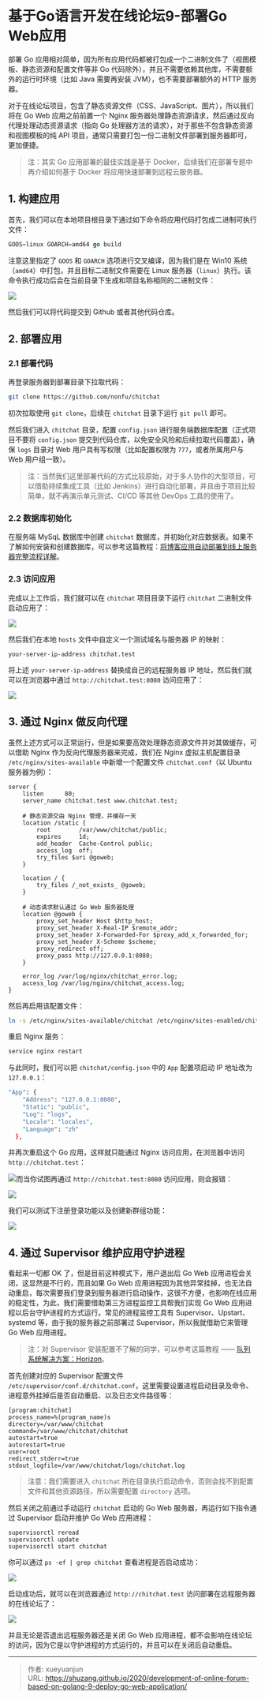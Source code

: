 # 基于Go语言开发在线论坛9-部署Go Web应用


部署 Go 应用相对简单，因为所有应用代码都被打包成一个二进制文件了（视图模板、静态资源和配置文件等非 Go 代码除外），并且不需要依赖其他库，不需要额外的运行时环境（比如 Java 需要再安装 JVM），也不需要部署额外的 HTTP 服务器。

<!--more-->

对于在线论坛项目，包含了静态资源文件（CSS、JavaScript、图片），所以我们将在 Go Web 应用之前前置一个 Nginx 服务器处理静态资源请求，然后通过反向代理处理动态资源请求（指向 Go 处理器方法的请求），对于那些不包含静态资源和视图模板的纯 API 项目，通常只需要打包一份二进制文件部署到服务器即可，更加便捷。

> 注：其实 Go 应用部署的最佳实践是基于 Docker，后续我们在部署专题中再介绍如何基于 Docker 将应用快速部署到远程云服务器。

## 1. 构建应用

首先，我们可以在本地项目根目录下通过如下命令将应用代码打包成二进制可执行文件：

```go
GOOS=linux GOARCH=amd64 go build
```

注意这里指定了 `GOOS` 和 `GOARCH` 选项进行交叉编译，因为我们是在 Win10 系统（`amd64`）中打包，并且目标二进制文件需要在 Linux 服务器（`linux`）执行。该命令执行成功后会在当前目录下生成和项目名称相同的二进制文件：

![](https://qcdn.xueyuanjun.com/storage/uploads/images/gallery/2020-04/image-15871088999900.jpg)

然后我们可以将代码提交到 Github 或者其他代码仓库。

## 2. 部署应用

### 2.1 部署代码

再登录服务器到部署目录下拉取代码：

```bash
git clone https://github.com/nonfu/chitchat
```

初次拉取使用 `git clone`，后续在 `chitchat` 目录下运行 `git pull` 即可。

然后我们进入 `chitchat` 目录，配置 `config.json` 进行服务端数据库配置（正式项目不要将 `config.json` 提交到代码仓库，以免安全风险和后续拉取代码覆盖），确保 `logs` 目录对 Web 用户具有写权限（比如配置权限为 `777`，或者所属用户与 Web 用户组一致）。

> 注：当然我们这里部署代码的方式比较原始，对于多人协作的大型项目，可以借助持续集成工具（比如 Jenkins）进行自动化部署，并且由于项目比较简单，就不再演示单元测试、CI/CD 等其他 DevOps 工具的使用了。

### 2.2 数据库初始化

在服务端 MySqL 数据库中创建 `chitchat` 数据库，并初始化对应数据表。如果不了解如何安装和创建数据库，可以参考这篇教程：[将博客应用自动部署到线上服务器完整流程详解](https://xueyuanjun.com/post/9749.html#bkmrk-%E5%88%9B%E5%BB%BA%E7%BA%BF%E4%B8%8A%E6%95%B0%E6%8D%AE%E5%BA%93)。

### 2.3 访问应用

完成以上工作后，我们就可以在 `chitchat` 项目目录下运行 `chitchat` 二进制文件启动应用了：

![](https://qcdn.xueyuanjun.com/storage/uploads/images/gallery/2020-04/image-15871116372180.jpg)

然后我们在本地 `hosts` 文件中自定义一个测试域名与服务器 IP 的映射：

```
your-server-ip-address chitchat.test
```

将上述 `your-server-ip-address` 替换成自己的远程服务器 IP 地址，然后我们就可以在浏览器中通过 `http://chitchat.test:8080` 访问应用了：

![](https://qcdn.xueyuanjun.com/storage/uploads/images/gallery/2020-04/image-15871123187423.jpg)

## 3. 通过 Nginx 做反向代理

虽然上述方式可以正常运行，但是如果要高效处理静态资源文件并对其做缓存，可以借助 Nginx 作为反向代理服务器来完成，我们在 Nginx 虚拟主机配置目录 `/etc/nginx/sites-available` 中新增一个配置文件 `chitchat.conf`（以 Ubuntu 服务器为例）：

```nginx
server {
    listen      80; 
    server_name chitchat.test www.chitchat.test;
    
    # 静态资源交由 Nginx 管理，并缓存一天
    location /static {
        root        /var/www/chitchat/public;
        expires     1d;
        add_header  Cache-Control public;
        access_log  off;
        try_files $uri @goweb;
    }
    
    location / {
        try_files /_not_exists_ @goweb;
    }
    
    # 动态请求默认通过 Go Web 服务器处理
    location @goweb {
        proxy_set_header Host $http_host;
        proxy_set_header X-Real-IP $remote_addr;
        proxy_set_header X-Forwarded-For $proxy_add_x_forwarded_for;
        proxy_set_header X-Scheme $scheme;
        proxy_redirect off;
        proxy_pass http://127.0.0.1:8080;
    }
    
    error_log /var/log/nginx/chitchat_error.log;
    access_log /var/log/nginx/chitchat_access.log;
}
```

然后再启用该配置文件：

```bash
ln -s /etc/nginx/sites-available/chitchat /etc/nginx/sites-enabled/chitchat
```

重启 Nginx 服务：

```bash
service nginx restart
```

与此同时，我们可以把 `chitchat/config.json` 中的 `App` 配置项启动 IP 地址改为 `127.0.0.1`：

```bash
"App": {
    "Address": "127.0.0.1:8080",
    "Static": "public",
    "Log": "logs",
    "Locale": "locales",
    "Language": "zh"
  },
```

并再次重启这个 Go 应用，这样就只能通过 Nginx 访问应用，在浏览器中访问 `http://chitchat.test`：

![](https://qcdn.xueyuanjun.com/storage/uploads/images/gallery/2020-04/image-15871168431728.jpg)而当你试图再通过 `http://chitchat.test:8080` 访问应用，则会报错：

![](https://qcdn.xueyuanjun.com/storage/uploads/images/gallery/2020-04/image-15871169152394.jpg)

我们可以测试下注册登录功能以及创建新群组功能：

![](https://qcdn.xueyuanjun.com/storage/uploads/images/gallery/2020-04/image-15871169671758.jpg)

## 4. 通过 Supervisor 维护应用守护进程

看起来一切都 OK 了，但是目前这种模式下，用户退出后 Go Web 应用进程会关闭，这显然是不行的，而且如果 Go Web 应用进程因为其他异常挂掉，也无法自动重启，每次需要我们登录到服务器进行启动操作，这很不方便，也影响在线应用的稳定性，为此，我们需要借助第三方进程监控工具帮我们实现 Go Web 应用进程以后台守护进程的方式运行。常见的进程监控工具有 Supervisor、Upstart、systemd 等，由于我的服务器之前部署过 Supervisor，所以我就借助它来管理 Go Web 应用进程。

> 注：对 Supervisor 安装配置不了解的同学，可以参考这篇教程 —— [队列系统解决方案：Horizon](https://xueyuanjun.com/post/21566#bkmrk-%E9%83%A8%E7%BD%B2-horizon)。

首先创建对应的 Supervisor 配置文件 `/etc/supervisor/conf.d/chitchat.conf`，这里需要设置进程启动目录及命令、进程意外挂掉后是否自动重启、以及日志文件路径等：

```
[program:chitchat]
process_name=%(program_name)s
directory=/var/www/chitchat
command=/var/www/chitchat/chitchat
autostart=true
autorestart=true
user=root
redirect_stderr=true
stdout_logfile=/var/www/chitchat/logs/chitchat.log
```

> 注意：我们需要进入 `chitchat` 所在目录执行启动命令，否则会找不到配置文件和其他资源路径，所以需要配置 `directory` 选项。

然后关闭之前通过手动运行 `chitchat` 启动的 Go Web 服务器，再运行如下指令通过 Supervisor 启动并维护 Go Web 应用进程：

```
supervisorctl reread
supervisorctl update
supervisorctl start chitchat
```

你可以通过 `ps -ef | grep chitchat` 查看进程是否启动成功：

![](https://qcdn.xueyuanjun.com/storage/uploads/images/gallery/2020-04/image-15871330990937.jpg)

启动成功后，就可以在浏览器通过 `http://chitchat.test` 访问部署在远程服务器的在线论坛了：

![](https://qcdn.xueyuanjun.com/storage/uploads/images/gallery/2020-04/image-15871331767149.jpg)

并且无论是否退出远程服务器还是关闭 Go Web 应用进程，都不会影响在线论坛的访问，因为它是以守护进程的方式运行的，并且可以在关闭后自动重启。


---

> 作者: xueyuanjun  
> URL: https://shuzang.github.io/2020/development-of-online-forum-based-on-golang-9-deploy-go-web-application/  

